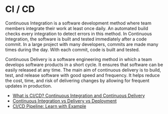 # CI / CD

Continuous Integration is a software development method where team members integrate their work at least once daily. An automated build checks every integration to detect errors in this method. In Continuous Integration, the software is built and tested immediately after a code commit. In a large project with many developers, commits are made many times during the day. With each commit, code is built and tested.

Continuous Delivery is a software engineering method in which a team develops software products in a short cycle. It ensures that software can be easily released at any time. The main aim of continuous delivery is to build, test, and release software with good speed and frequency. It helps reduce the cost, time, and risk of delivering changes by allowing for frequent updates in production.

- [What is CI/CD? Continuous Integration and Continuous Delivery](https://www.guru99.com/continuous-integration.html)
- [Continuous Integration vs Delivery vs Deployment](https://www.guru99.com/continuous-integration-vs-delivery-vs-deployment.html)
- [CI/CD Pipeline: Learn with Example](https://www.guru99.com/ci-cd-pipeline.html)